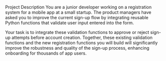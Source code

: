 Project Description
You are a junior developer working on a registration system for a mobile app at a small startup. The product managers have asked you to improve the current sign-up flow by integrating reusable Python functions that validate user input entered into the form.

Your task is to integrate these validation functions to approve or reject sign-up attempts before account creation. Together, these existing validation functions and the new registration functions you will build will significantly improve the robustness and quality of the sign-up process, enhancing onboarding for thousands of app users.
